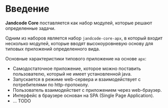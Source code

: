 
Введение
========

**Jandcode Core** поставляется как набор модулей, которые решают определенные
задачи. 

Одним из наборов является набор `jandcode-core-apx`, в который входит несколько
модулей, которые вводят высокоуровневую основу для типовых приложений
определенного вида.

Основные характеристики типового приложение на основе `apx`:

* Самодостаточное приложение, которое можно поставить пользователю,
  который не имеет установленной java.
* Запускается в режиме web-сервера и взаимодействует с потребителями по http-протоколу.
* Пользователь взаимодействет с приложением через web-браузер.
* Интерфейс в браузере основан на SPA (Single Page Application).
* ... TODO

     
  
 
